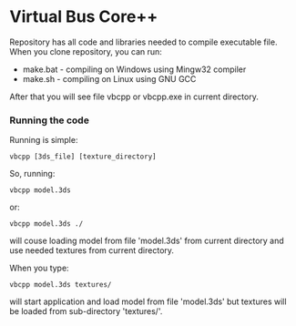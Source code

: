 # Virtual Bus Core++

Repository has all code and libraries needed to compile executable file. When you clone repository, you can run:

- make.bat - compiling on Windows using Mingw32 compiler
- make.sh - compiling on Linux using GNU GCC

After that you will see file vbcpp or vbcpp.exe in current directory.

### Running the code

Running is simple:

    vbcpp [3ds_file] [texture_directory]

So, running:

    vbcpp model.3ds

or:

    vbcpp model.3ds ./

will couse loading model from file 'model.3ds' from current directory and use needed textures from current directory.

When you type:

    vbcpp model.3ds textures/

will start application and load model from file 'model.3ds' but textures will be loaded from sub-directory 'textures/'.
